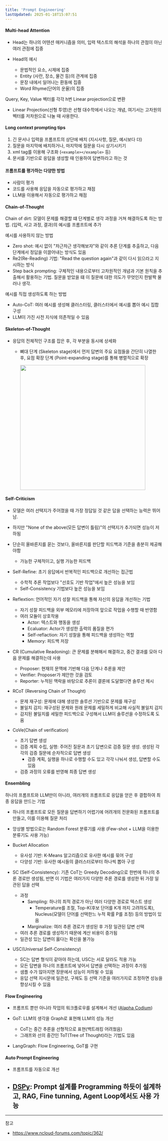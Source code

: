 ```yaml
---
title: 'Prompt Engineering'
lastUpdated: 2025-01-18T15:07:51
---
```


#### Multi-head Attention

- Head는 하나의 어텐션 매커니즘을 의미, 입력 텍스트의 해석을 하나의 관점이 아닌 여러 관점에 집중

- Head의 예시
  - 문법적인 요소, 시제에 집중
  - Entity (사란, 장소, 물건 등)의 관계에 집중
  - 문장 내에서 일어나는 환동에 집중
  - Word Rhyme(단어의 운율)의 집중

Query, Key, Value 벡터를 각각 h번 Linear projection으로 변환

- Linear Projection(선형 투영)은 선형 대수학에서 나오는 개념, 여기서는 고차원의 벡터를 저차원으로 나눌 때 사용한다.

#### Long context prompting tips

1. 긴 문서나 입력을 프롬프트의 상단에 배치 (지시사항, 질문, 예시보다 더)
2. 질문을 마지막에 배치하거나, 마지막에 질문을 다시 상기시키기
3. xml tag를 이용해 구조화 (`<example></example>` 등)
4. 문서를 기반으로 응답을 생성할 때 인용하여 답변하라고 하는 것

#### 프롬프트를 평가하는 다양한 방법

- 사람이 평가
- 코드를 사용해 응답을 자동으로 평가하고 채점
- LLM을 이용해서 자동으로 평가하고 채점

#### Chain-of-Thought

Chain of dirt: 모델이 문제를 해결할 떄 단계별로 생각 과정을 거쳐 해결하도록 하는 방법. (입력, 사고 과정, 결과)의 예시를 프롬프트에 추가

예시를 사용하지 않는 방법

- Zero shot: 예시 없이 "차근차근 생각해보자"와 같이 추론 단계를 추출하고, 다음 단계에서 정답을 이끌어내는 방식도 있음
- Re2(Re-Reading) 기법: "Read the question again"과 같이 다시 읽으라고 지시하는 방식
- Step back prompting: 구체적인 내용으로부터 고차원적인 개념과 기본 원칙을 추출해서 활용하는 기법. 질문을 받았을 떄 이 질문에 대한 의도가 무엇인지 한발짝 물러나 생각.

예시를 직접 생성하도록 하는 방법

- Auto-CoT: 여러 예시를 생성해 클러스터링, 클러스터에서 예시를 뽑아 예시 집합 구성
- LLM이 가진 사전 지식에 의존적일 수 있음

#### Skeleton-of-Thought

- 응답의 전체적인 구조를 잡은 후, 각 부분을 동시에 상세화
  - 뼈대 단계 (Skeleton stage)에서 먼저 답변의 주요 요점들을 간단히 나열한 후, 요점 확장 단계 (Point-expanding stage)를 통해 병렬적으로 확장

    <img height="400px" src="https://github.com/user-attachments/assets/2d10fb28-2aa8-467e-a706-d729c2f1f66e">

#### Self-Criticism

- 모델은 여러 선택지가 주어졌을 때 가장 정답일 것 같은 답을 선택하는 능력은 뛰어남.
- 하지만 "None of the above(모든 답변이 틀림)"의 선택지가 추가되면 성능이 저하됨
- 단순히 올바른지를 묻는 것보다, 올바른지를 판단할 피드백과 기준을 충분히 제공해야함
  - 가능한 구체적이고, 실행 가능한 피드백

- Self-Refine: 초기 응답에서 반복적인 피드백으로 개선하는 접근법
  - 수학적 추론 작업보다 "선호도 기반 작업"에서 높은 성능을 보임
  - Self-Consistency 기법보다 높은 성능을 보임

- Reflextion: 언어적인 자기 성찰 피드백을 통해 자신의 응답을 개선하는 기법
  - 자기 성찰 피드백을 외부 메모리에 저장하여 앞으로 작업을 수행할 때 반영함
  - 여러 모듈이 상호작용
    - Actor: 텍스트와 행동을 생성
    - Ecaluator: Actor가 생성한 출력의 품질을 편가
    - Self-reflaction: 자기 성찰을 통해 피드백을 생성하는 역할
    - Memory: 피드백 저장

- CR (Cumulative Readoning): 큰 문제를 분해해서 해결하고, 중간 결과를 모아 다음 문제를 해결하는데 사용
  - Proposer: 현재의 문맥에 기반해 다음 단계나 추론을 제안
  - Verifier: Proposer가 제안한 것을 검토
  - Reporter: 누적된 맥락을 바탕으로 추론이 결론에 도달했다면 솔루션 제시

- RCoT (Reversing Chain of Thought)
  - 문제 재구성: 문제에 대해 생성한 솔루션 기반으로 문제를 재구성
  - 불일치 감지: 재구성된 문제와 원래 문제를 세밀하게 비교해 사실적 불일치 감지
  - 감지된 불일치를 세밀한 피드백으로 구성해서 LLM이 솔루션을 수정하도록 도움

- CoVe(Chain of verification)
  - 초기 답변 생성
  - 검증 계획 수립, 실행: 주어진 질문과 초기 답변으로 검증 질문 생성. 생성된 각각의 검증 질문에 순차적으로 답변 생성
    - 검증 계획, 실행을 하나로 수행할 수도 있고 각각 나눠서 생성, 답변할 수도 있음
  - 검증 과정의 오류를 반영해 최종 답변 생성

#### Ensembling

하나의 프롬프트와 LLM만이 아니라, 여러개의 프롬프트로 응답을 얻은 후 결합하여 최종 응답을 만드는 기법

- 하나의 프롬프트로 모든 질문을 답변하기 어렵기에 어려개의 전문화된 프롬프트를 만들고, 이를 이용해 질문 처리
- 앙상블 방법으로는 Random Forest 분류기를 사용 (Few-shot + LLM을 이용한 분류기도 사용 가능)

- Bucket Allocation
  - 유사성 기반: K-Means 알고리즘으로 유사한 예시를 묶어 구성
  - 다양성 기반: 유사한 예시들의 클러스터로부터 하나씩 뽑아 구성

- SC (Self-Consistency): 기존 CoT는 Greedy Decoding으로 한번에 하나의 추론 경로만 생성됨, 반면 이 기법은 여러가지 다양한 추론 경로를 생성한 뒤 가장 일관된 답을 선택
  - 과정
    - Sampling: 하나의 최적 경로가 아닌 여러 다양한 경로로 텍스트 생성
      - Temperature를 조절, Top-K(후보 단어를 K개 까지 고려하도록), Nucleus(모델이 단어를 선택한느 누적 확률 P를 조정) 등의 방법이 있음
    - Marginalize: 여러 추론 경로가 생성된 후 가장 일관된 답변 선택
  - 여러 추론 경로를 생성하기 때문에 계산 비용이 증가됨
  - 일관성 있는 답변이 옳다는 확신을 불가능

- USC(Universal Self-Consistency)
  - SC는 답변 형식이 같아야 하는데, USC는 서로 달라도 적용 가능
  - 모든 답변을 하나의 프롬프트에 넣어서 답변을 선택하는 과정이 추가됨
  - 샘플 수가 많아지면 장문에서 성능이 저하될 수 있음
  - 응답 선택 지시문에 일관성, 구체도 등 선택 기준을 여러가지로 조정하면 성능을 향상시킬 수 있음

#### Flow Engineering

- 프롬프트 뿐만 아니라 작업의 워크플로우를 설계해서 개선 ([Alapha Codium](https://arxiv.org/abs/2401.08500))

- GoT: LLM의 생각을 Graph로 표현해 LLM의 성능 개선
  - CoT는 중간 추론을 선형적으로 표현(백트래킹 어려웠음)
  - 그래프와 선의 중간인 ToT(Tree of Thought)라는 기법도 있음

- LangGraph: Flow Engineering, GoT를 구현

#### Auto Prompt Engineering

- 프롬프트를 자동으로 개선

- [DSPy](https://github.com/stanfordnlp/dspy): Prompt 설계를 Programming 하듯이 설계하고, RAG, Fine tunning, Agent Loop에서도 사용 가능
  -

---
참고

- <https://www.ncloud-forums.com/topic/362/>
